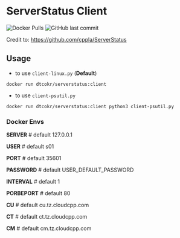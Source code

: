 # ServerStatus Client

![Docker Pulls](https://img.shields.io/docker/pulls/dtcokr/serverstatus)
![GitHub last commit](https://img.shields.io/github/last-commit/dtcokr/docker-serverstatus)

Credit to: https://github.com/cppla/ServerStatus

## Usage

* to use `client-linux.py` (**Default**)

`docker run dtcokr/serverstatus:client`

* to use `client-psutil.py`

`docker run dtcokr/serverstatus:client python3 client-psutil.py`

### Docker Envs

**SERVER**      # default 127.0.0.1

**USER**        # default s01


**PORT**        # default 35601

**PASSWORD**    # default USER_DEFAULT_PASSWORD

**INTERVAL**    # default 1

**PORBEPORT**   # default 80

**CU**          # default cu.tz.cloudcpp.com

**CT**          # default ct.tz.cloudcpp.com

**CM**          # default cm.tz.cloudcpp.com